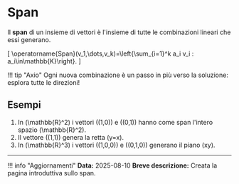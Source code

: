 # Span

Il **span** di un insieme di vettori è l'insieme di tutte le combinazioni lineari che essi generano.

\[
\operatorname{Span}(v_1,\dots,v_k)=\left\{\sum_{i=1}^k a_i v_i : a_i\in\mathbb{K}\right\}.
\]

!!! tip "Axio"
    Ogni nuova combinazione è un passo in più verso la soluzione: esplora tutte le direzioni!

## Esempi

1. In \(\mathbb{R}^2\) i vettori \((1,0)\) e \((0,1)\) hanno come span l'intero spazio \(\mathbb{R}^2\).
2. Il vettore \((1,1)\) genera la retta \(y=x\).
3. In \(\mathbb{R}^3\) i vettori \((1,0,0)\) e \((0,1,0)\) generano il piano \(xy\).

---

!!! info "Aggiornamenti"
    **Data:** 2025-08-10
    **Breve descrizione:** Creata la pagina introduttiva sullo span.

